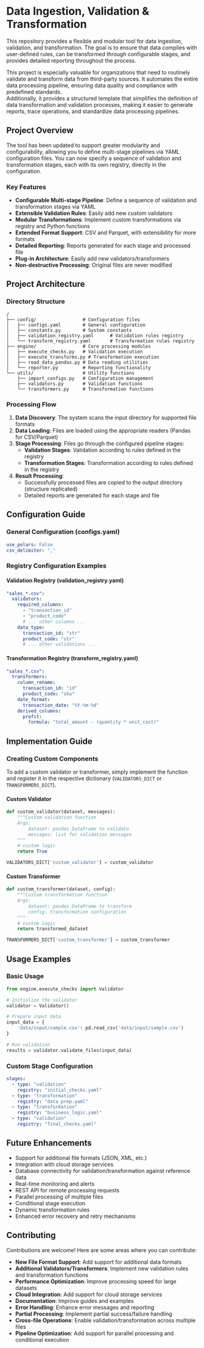 # Data Ingestion, Validation & Transformation

This repository provides a flexible and modular tool for data ingestion, validation, and transformation. The goal is to ensure that data complies with user-defined rules, can be transformed through configurable stages, and provides detailed reporting throughout the process.

This project is especially valuable for organizations that need to routinely validate and transform data from third-party sources. It automates the entire data processing pipeline, ensuring data quality and compliance with predefined standards.  
Additionally, it provides a structured template that simplifies the definition of data transformation and validation processes, making it easier to generate reports, trace operations, and standardize data processing pipelines.

## Project Overview

The tool has been updated to support greater modularity and configurability, allowing you to define multi-stage pipelines via YAML configuration files. You can now specify a sequence of validation and transformation stages, each with its own registry, directly in the configuration.

### Key Features

* **Configurable Multi-stage Pipeline**: Define a sequence of validation and transformation stages via YAML
* **Extensible Validation Rules**: Easily add new custom validators
* **Modular Transformations**: Implement custom transformations via registry and Python functions
* **Extended Format Support**: CSV and Parquet, with extensibility for more formats
* **Detailed Reporting**: Reports generated for each stage and processed file
* **Plug-in Architecture**: Easily add new validators/transformers
* **Non-destructive Processing**: Original files are never modified

## Project Architecture

### Directory Structure

```
/
├── config/                 # Configuration files
│   ├── configs.yaml        # General configuration
│   ├── constants.py        # System constants
│   ├── validation_registry.yaml      # Validation rules registry
│   └── transform_registry.yaml       # Transformation rules registry
├── engine/                 # Core processing modules
│   ├── execute_checks.py   # Validation execution
│   ├── execute_transforms.py # Transformation execution
│   ├── read_data_pandas.py # Data reading utilities
│   └── reporter.py         # Reporting functionality
└── utils/                  # Utility functions
    ├── import_configs.py   # Configuration management
    ├── validators.py       # Validation functions
    └── transformers.py     # Transformation functions
```

### Processing Flow

1. **Data Discovery**: The system scans the input directory for supported file formats
2. **Data Loading**: Files are loaded using the appropriate readers (Pandas for CSV/Parquet)
3. **Stage Processing**: Files go through the configured pipeline stages:
   * **Validation Stages**: Validation according to rules defined in the registry
   * **Transformation Stages**: Transformation according to rules defined in the registry
4. **Result Processing**:
   * Successfully processed files are copied to the output directory (structure replicated)
   * Detailed reports are generated for each stage and file

## Configuration Guide

### General Configuration (configs.yaml)

```yaml
use_polars: False
csv_delimiter: ","  
```

### Registry Configuration Examples

#### Validation Registry (validation_registry.yaml)
```yaml
"sales_*.csv":                
  validators:                  
    required_columns:          
      - "transaction_id"
      - "product_code"
      # ... other columns ...
    data_type:                
      transaction_id: "str"
      product_code: "str"
      # ... other validations ...
```

#### Transformation Registry (transform_registry.yaml)
```yaml
"sales_*.csv":
  transformers:
    column_rename:
      transaction_id: "id"
      product_code: "sku"
    date_format:
      transaction_date: "%Y-%m-%d"
    derived_columns:
      profit:
        formula: "total_amount - (quantity * unit_cost)"
```

## Implementation Guide

### Creating Custom Components

To add a custom validator or transformer, simply implement the function and register it in the respective dictionary (`VALIDATORS_DICT` or `TRANSFORMERS_DICT`).

#### Custom Validator
```python
def custom_validator(dataset, messages):
    """Custom validation function
    Args:
        dataset: pandas DataFrame to validate
        messages: list for validation messages
    """
    # custom logic
    return True

VALIDATORS_DICT['custom_validator'] = custom_validator
```

#### Custom Transformer
```python
def custom_transformer(dataset, config):
    """Custom transformation function
    Args:
        dataset: pandas DataFrame to transform
        config: transformation configuration
    """
    # custom logic
    return transformed_dataset

TRANSFORMERS_DICT['custom_transformer'] = custom_transformer
```

## Usage Examples

### Basic Usage
```python
from engine.execute_checks import Validator

# Initialize the validator
validator = Validator()

# Prepare input data
input_data = {
    'data/input/sample.csv': pd.read_csv('data/input/sample.csv')
}

# Run validation
results = validator.validate_files(input_data)
```

### Custom Stage Configuration
```yaml
stages:
  - type: "validation"
    registry: "initial_checks.yaml"
  - type: "transformation"
    registry: "data_prep.yaml"
  - type: "transformation"
    registry: "business_logic.yaml"
  - type: "validation"
    registry: "final_checks.yaml"
```

## Future Enhancements

* Support for additional file formats (JSON, XML, etc.)
* Integration with cloud storage services
* Database connectivity for validation/transformation against reference data
* Real-time monitoring and alerts
* REST API for remote processing requests
* Parallel processing of multiple files
* Conditional stage execution
* Dynamic transformation rules
* Enhanced error recovery and retry mechanisms

## Contributing

Contributions are welcome! Here are some areas where you can contribute:

* **New File Format Support**: Add support for additional data formats
* **Additional Validators/Transformers**: Implement new validation rules and transformation functions
* **Performance Optimization**: Improve processing speed for large datasets
* **Cloud Integration**: Add support for cloud storage services
* **Documentation**: Improve guides and examples
* **Error Handling**: Enhance error messages and reporting
* **Partial Processing**: Implement partial success/failure handling
* **Cross-file Operations**: Enable validation/transformation across multiple files
* **Pipeline Optimization**: Add support for parallel processing and conditional execution
